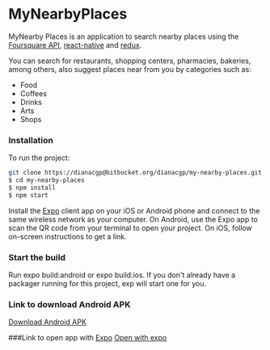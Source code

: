 # MyNearbyPlaces

MyNearby Places is an application to search nearby places using the [Foursquare API], [react-native] and [redux].

You can search for restaurants, shopping centers, pharmacies, bakeries, among others, also suggest places near from you by categories such as:
  - Food
  - Coffees
  - Drinks
  - Arts
  - Shops

### Installation

To run the project:

```sh
git clone https://dianacgp@bitbucket.org/dianacgp/my-nearby-places.git
$ cd my-nearby-places
$ npm install
$ npm start
```

Install the [Expo] client app on your iOS or Android phone and connect to the same wireless network as your computer. On Android, use the Expo app to scan the QR code from your terminal to open your project. On iOS, follow on-screen instructions to get a link.

   [Foursquare API]: <https://developer.foursquare.com/>
   [react-native]: <https://facebook.github.io/react-native/>
   [node.js]: <http://nodejs.org>
   [redux]: <https://redux.js.org/>
   [Expo]: <https://expo.io/>
   [Download Android APK]:<https://drive.google.com/file/d/194gbNZ_2UgoFsGjpvGFqmUU9mKIcUocT/view?usp=sharing/>
   [Open with expo]:<https://expo.io/@dianacgp1280/MyNearbyPlaces/>
   
   
### Start the build
Run expo build:android or expo build:ios. If you don't already have a packager running for this project, exp will start one for you.

### Link to download Android APK
[Download Android APK]

###Link to open app with [Expo]
 [Open with expo]





